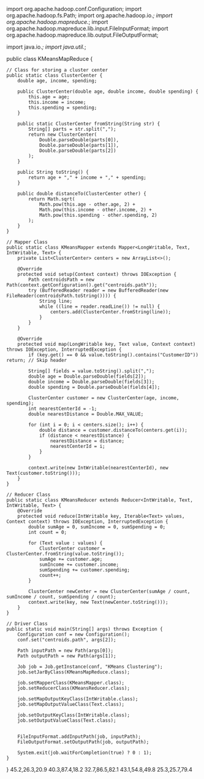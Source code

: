 import org.apache.hadoop.conf.Configuration;
import org.apache.hadoop.fs.Path;
import org.apache.hadoop.io.*;
import org.apache.hadoop.mapreduce.*;
import org.apache.hadoop.mapreduce.lib.input.FileInputFormat;
import org.apache.hadoop.mapreduce.lib.output.FileOutputFormat;

import java.io.*;
import java.util.*;

public class KMeansMapReduce {

    // Class for storing a cluster center
    public static class ClusterCenter {
        double age, income, spending;

        public ClusterCenter(double age, double income, double spending) {
            this.age = age;
            this.income = income;
            this.spending = spending;
        }

        public static ClusterCenter fromString(String str) {
            String[] parts = str.split(",");
            return new ClusterCenter(
                Double.parseDouble(parts[0]),
                Double.parseDouble(parts[1]),
                Double.parseDouble(parts[2])
            );
        }

        public String toString() {
            return age + "," + income + "," + spending;
        }

        public double distanceTo(ClusterCenter other) {
            return Math.sqrt(
                Math.pow(this.age - other.age, 2) +
                Math.pow(this.income - other.income, 2) +
                Math.pow(this.spending - other.spending, 2)
            );
        }
    }

    // Mapper Class
    public static class KMeansMapper extends Mapper<LongWritable, Text, IntWritable, Text> {
        private List<ClusterCenter> centers = new ArrayList<>();

        @Override
        protected void setup(Context context) throws IOException {
            Path centroidsPath = new Path(context.getConfiguration().get("centroids.path"));
            try (BufferedReader reader = new BufferedReader(new FileReader(centroidsPath.toString()))) {
                String line;
                while ((line = reader.readLine()) != null) {
                    centers.add(ClusterCenter.fromString(line));
                }
            }
        }

        @Override
        protected void map(LongWritable key, Text value, Context context) throws IOException, InterruptedException {
            if (key.get() == 0 && value.toString().contains("CustomerID")) return; // Skip header

            String[] fields = value.toString().split(",");
            double age = Double.parseDouble(fields[2]);
            double income = Double.parseDouble(fields[3]);
            double spending = Double.parseDouble(fields[4]);

            ClusterCenter customer = new ClusterCenter(age, income, spending);
            int nearestCenterId = -1;
            double nearestDistance = Double.MAX_VALUE;

            for (int i = 0; i < centers.size(); i++) {
                double distance = customer.distanceTo(centers.get(i));
                if (distance < nearestDistance) {
                    nearestDistance = distance;
                    nearestCenterId = i;
                }
            }

            context.write(new IntWritable(nearestCenterId), new Text(customer.toString()));
        }
    }

    // Reducer Class
    public static class KMeansReducer extends Reducer<IntWritable, Text, IntWritable, Text> {
        @Override
        protected void reduce(IntWritable key, Iterable<Text> values, Context context) throws IOException, InterruptedException {
            double sumAge = 0, sumIncome = 0, sumSpending = 0;
            int count = 0;

            for (Text value : values) {
                ClusterCenter customer = ClusterCenter.fromString(value.toString());
                sumAge += customer.age;
                sumIncome += customer.income;
                sumSpending += customer.spending;
                count++;
            }

            ClusterCenter newCenter = new ClusterCenter(sumAge / count, sumIncome / count, sumSpending / count);
            context.write(key, new Text(newCenter.toString()));
        }
    }

    // Driver Class
    public static void main(String[] args) throws Exception {
        Configuration conf = new Configuration();
        conf.set("centroids.path", args[2]);

        Path inputPath = new Path(args[0]);
        Path outputPath = new Path(args[1]);

        Job job = Job.getInstance(conf, "KMeans Clustering");
        job.setJarByClass(KMeansMapReduce.class);

        job.setMapperClass(KMeansMapper.class);
        job.setReducerClass(KMeansReducer.class);

        job.setMapOutputKeyClass(IntWritable.class);
        job.setMapOutputValueClass(Text.class);

        job.setOutputKeyClass(IntWritable.class);
        job.setOutputValueClass(Text.class);


        FileInputFormat.addInputPath(job, inputPath);
        FileOutputFormat.setOutputPath(job, outputPath);

        System.exit(job.waitForCompletion(true) ? 0 : 1);
    }
}
45.2,26.3,20.9
40.3,87.4,18.2
32.7,86.5,82.1
43.1,54.8,49.8
25.3,25.7,79.4
